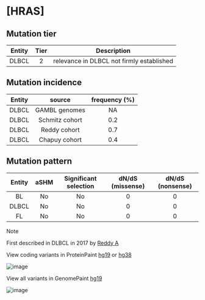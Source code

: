 # [HRAS]

## Mutation tier

|Entity|Tier|Description                              |
|:------:|:----:|-----------------------------------------|
|DLBCL |2   |relevance in DLBCL not firmly established|
## Mutation incidence

|Entity|source        |frequency (%)|
|:------:|:--------------:|:-------------:|
|DLBCL |GAMBL genomes | NA          |
|DLBCL |Schmitz cohort|0.2          |
|DLBCL |Reddy cohort  |0.7          |
|DLBCL |Chapuy cohort |0.4          |

## Mutation pattern

|Entity|aSHM|Significant selection|dN/dS (missense)|dN/dS (nonsense)|
|:------:|:----:|:---------------------:|:----------------:|:----------------:|
|BL    |No  |No                   |0               |0               |
|DLBCL |No  |No                   |0               |0               |
|FL    |No  |No                   |0               |0               |


> [!NOTE]
> First described in DLBCL in 2017 by [Reddy A](https://pubmed.ncbi.nlm.nih.gov/28985567)

View coding variants in ProteinPaint [hg19](https://www.bcgsc.ca/downloads/morinlab/GAMBL/test/genes/HRAS_protein.html)  or [hg38](https://www.bcgsc.ca/downloads/morinlab/GAMBL/test/genes/HRAS_protein_hg38.html)

![image](../../images/proteinpaint/HRAS_NM_005343.svg)

View all variants in GenomePaint [hg19](https://www.bcgsc.ca/downloads/morinlab/GAMBL/test/genes/HRAS.html)

![image](../../images/proteinpaint/HRAS.svg)
